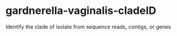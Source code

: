 # gardnerella-vaginalis-cladeID
Identify the clade of isolate from sequence reads, contigs, or genes
